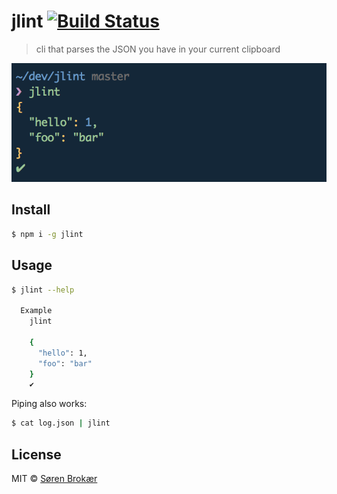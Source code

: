 # jlint [![Build Status](http://img.shields.io/travis/srn/jlint.svg?style=flat-square)](https://travis-ci.org/srn/jlint)

> cli that parses the JSON you have in your current clipboard

![screenshot](screenshot.png)

## Install

```sh
$ npm i -g jlint
```

## Usage

```sh
$ jlint --help

  Example
    jlint

    {
      "hello": 1,
      "foo": "bar"
    }
    ✔︎
```

Piping also works:

```sh
$ cat log.json | jlint
```

## License

MIT © [Søren Brokær](http://srn.io)
